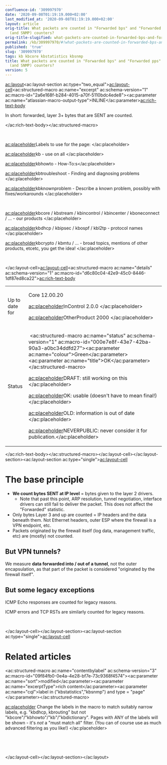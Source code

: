 ```yaml
---
confluence-id: '309997970'
date: '2020-09-08T01:19:19.000+02:00'
last_modified_at: '2020-09-08T01:19:19.000+02:00'
layout: article
orig-title: What packets are counted in "Forwarded bps" and "Forwarded pps" statistics
  (and SNMP) counters?
orig-title-slugified: what-packets-are-counted-in-forwarded-bps-and-forwarded-pps-statistics-and-snmp-counters-
permalink: /kb/309997970/#!what-packets-are-counted-in-forwarded-bps-and-forwarded-pps-statistics-and-snmp-counters-
published: 'true'
slug: '309997970'
tags: kb kbcore kbstatistics kbsnmp
title: What packets are counted in "Forwarded bps" and "Forwarded pps" statistics
  (and SNMP) counters?
version: 5
---
```


<ac:layout><ac:layout-section ac:type="two_equal"><ac:layout-cell><ac:structured-macro ac:name="excerpt" ac:schema-version="1" ac:macro-id="2a6e168f-b284-4015-a70f-5110bdc4ede8"><ac:parameter ac:name="atlassian-macro-output-type">INLINE</ac:parameter><ac:rich-text-body><p>In short: forwarded, layer 3+ bytes that are SENT are counted.</p></ac:rich-text-body></ac:structured-macro><p><br /></p><p><ac:placeholder>Labels to use for the page: </ac:placeholder></p><p><ac:placeholder>kb - use on all </ac:placeholder></p><p><ac:placeholder>kbhowto - How-To:s</ac:placeholder></p><p><ac:placeholder>kbtroubleshoot - Finding and diagnosing problems </ac:placeholder></p><p><ac:placeholder>kbknownproblem - Describe a known problem, possibly with fixes/workarounds </ac:placeholder></p><p><br /></p><p><ac:placeholder>kbcore / kbstream / kbincontrol / kbincenter / kboneconnect / ... - our products </ac:placeholder></p><p><ac:placeholder>kbdhcp / kbipsec / kbospf / kbl2tp - protocol names </ac:placeholder></p><p><ac:placeholder>kbcrypto / kbmtu / ... - broad topics, mentions of other products, etcetc, you get the idea! </ac:placeholder></p><p><br /></p></ac:layout-cell><ac:layout-cell><ac:structured-macro ac:name="details" ac:schema-version="1" ac:macro-id="d6c80c04-42e9-45c0-8446-1df87ed8ca22"><ac:rich-text-body><table class="wrapped"><colgroup> <col /> <col /> </colgroup><tbody><tr><td><p>Up to date for</p></td><td><p>Core 12.00.20</p><p><ac:placeholder>InControl 2.0.0 </ac:placeholder></p><p><ac:placeholder>OtherProduct 2000 </ac:placeholder></p></td></tr><tr><td colspan="1">Status</td><td colspan="1"><div class="content-wrapper"><p>&nbsp;<ac:structured-macro ac:name="status" ac:schema-version="1" ac:macro-id="000e7e8f-43e7-42ba-90a3-a0bc34ddfd27"><ac:parameter ac:name="colour">Green</ac:parameter><ac:parameter ac:name="title">OK</ac:parameter></ac:structured-macro>&nbsp;</p><p><ac:placeholder>DRAFT: still working on this </ac:placeholder></p><p><ac:placeholder>OK: usable (doesn't have to mean final!) </ac:placeholder></p><p><ac:placeholder>OLD: information is out of date </ac:placeholder></p><p><ac:placeholder>NEVERPUBLIC: never consider it for publication.</ac:placeholder></p></div></td></tr></tbody></table></ac:rich-text-body></ac:structured-macro></ac:layout-cell></ac:layout-section><ac:layout-section ac:type="single"><ac:layout-cell><h1>The base principle</h1><ul><li><strong>We count bytes SENT at IP level</strong> = bytes given to the layer 2 drivers. <br /><ul><li>Note that past this point, ARP resolution, tunnel negotiation, interface drivers can still fail to deliver the packet. This does not affect the &quot;Forwarded&quot; statistic.</li></ul></li><li>Only bytes Layer 3 and up are counted = IP headers and the data beneath them. Not Ethernet headers, outer ESP where the firewall is a VPN endpoint, etc.</li><li>Packets originated by the firewall itself (log data, management traffic, etc) are (mostly) not counted.</li></ul><h2>But VPN tunnels?</h2><p>We measure <strong>data forwarded into / out of a tunnel</strong>, not the outer encapsulation, as that part of the packet is considered &quot;originated by the firewall itself&quot;.</p><h2>But some legacy exceptions</h2><p>ICMP Echo responses are counted for legacy reasons.</p><p>ICMP errors and TCP RSTs are similarly counted for legacy reasons.</p><p><br /></p></ac:layout-cell></ac:layout-section><ac:layout-section ac:type="single"><ac:layout-cell><h1>Related articles</h1><p><ac:structured-macro ac:name="contentbylabel" ac:schema-version="3" ac:macro-id="09f84fb0-0e4a-4e28-bf7e-73c9368f4574"><ac:parameter ac:name="sort">modified</ac:parameter><ac:parameter ac:name="excerptType">rich content</ac:parameter><ac:parameter ac:name="cql">label in (&quot;kbstatistics&quot;,&quot;kbsnmp&quot;) and type = &quot;page&quot;</ac:parameter></ac:structured-macro></p><p><ac:placeholder> Change the labels in the macro to match suitably narrow labels, e.g. &quot;kbdhcp, kbrouting&quot; but not &quot;kbcore&quot;/&quot;kbhowto&quot;/&quot;kb&quot;/&quot;kbdictionary&quot;. Pages with ANY of the labels will be shown - it's _not_ a &quot;must match all&quot; filter. (You can of course use as much advanced filtering as you like!) </ac:placeholder></p><p><br /></p><p><br /></p></ac:layout-cell></ac:layout-section></ac:layout>